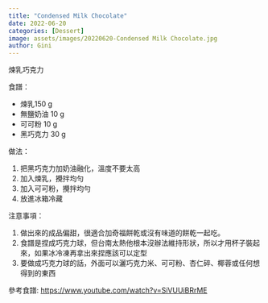```yaml
---
title: "Condensed Milk Chocolate"
date: 2022-06-20
categories: [Dessert]
image: assets/images/20220620-Condensed Milk Chocolate.jpg
author: Gini
---
```

煉乳巧克力

食譜：
- 煉乳150 g
- 無鹽奶油 10 g
- 可可粉 10 g
- 黑巧克力 30 g

做法：
1. 把黑巧克力加奶油融化，溫度不要太高
2. 加入煉乳，攪拌均勻
3. 加入可可粉，攪拌均勻
4. 放進冰箱冷藏

注意事項：
1. 做出來的成品偏甜，很適合加奇福餅乾或沒有味道的餅乾一起吃。
2. 食譜是捏成巧克力球，但台南太熱他根本沒辦法維持形狀，所以才用杯子裝起來，如果冰冷凍再拿出來捏應該可以定型
3. 要做成巧克力球的話，外面可以灑巧克力米、可可粉、杏仁碎、椰蓉或任何想得到的東西

<p style="overflow-wrap: anywhere;">參考食譜:
<a href="https://www.youtube.com/watch?v=SiVUUiBRrME" target="_blank">https://www.youtube.com/watch?v=SiVUUiBRrME</a>
</p>
